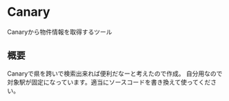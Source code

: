 # Canary
Canaryから物件情報を取得するツール

## 概要
Canaryで県を跨いで検索出来れば便利だなーと考えたので作成。
自分用なので対象駅が固定になっています。適当にソースコードを書き換えて使ってください。